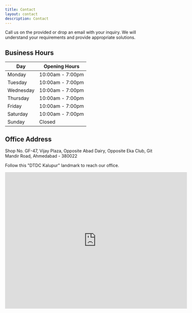```yaml
---
title: Contact
layout: contact
description: Contact
---
```


Call us on the provided or drop an email with your inquiry. We will understand your requirements and provide appropriate solutions.

## **Business Hours**

| Day       | Opening Hours   |
| --------- | --------------- |
| Monday   | 10:00am - 7:00pm |
| Tuesday | 10:00am - 7:00pm |
| Wednesday  | 10:00am - 7:00pm |
| Thursday    | 10:00am - 7:00pm |
| Friday  | 10:00am - 7:00pm  |
| Saturday  | 10:00am - 7:00pm  |
| Sunday | Closed |

## **Office Address**
Shop No. GF-47,
Vijay Plaza,
Opposite Abad Dairy,
Opposite Eka Club,
Git Mandir Road,
Ahmedabad - 380022

Follow this "DTDC Kalupur" landmark to reach our office.

<div style="width: 100%; max-width: 600px; margin: auto;">
<iframe src="https://www.google.com/maps/embed?pb=!1m18!1m12!1m3!1d229.5229236126484!2d72.59794974976141!3d23.010301508356413!2m3!1f0!2f0!3f0!3m2!1i1024!2i768!4f13.1!3m3!1m2!1s0x395e85cf28b244f3%3A0x7105df2074a9e645!2sDTDC%20-%20Kalupur!5e0!3m2!1sen!2sin!4v1741097142647!5m2!1sen!2sin" width="600" height="450" style="border:0;" allowfullscreen="" loading="lazy" referrerpolicy="no-referrer-when-downgrade"></iframe>
</div>
